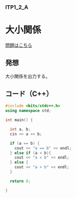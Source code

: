 ### ITP1_2_A

# 大小関係

  [問題はこちら](https://onlinejudge.u-aizu.ac.jp/courses/lesson/2/ITP1/2/ITP1_2_A)


## 発想

  大小関係を出力する。


## コード（C++）

```cpp
#include <bits/stdc++.h>
using namespace std;

int main() {

  int a, b;
  cin >> a >> b;

  if (a == b) {
    cout << "a == b" << endl;
  } else if (a < b){
    cout << "a < b" << endl;
  } else {
    cout << "a > b" << endl;
  }

  return 0;

}
```
